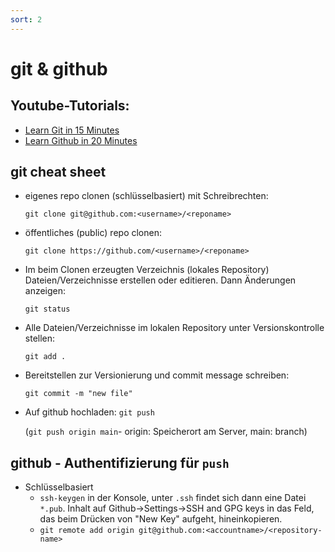 ```yaml
---
sort: 2
---
```


# git & github
## Youtube-Tutorials:
- [Learn Git in 15 Minutes](https://www.youtube.com/watch?v=USjZcfj8yxE)
- [Learn Github in 20 Minutes](https://www.youtube.com/watch?v=nhNq2kIvi9s)

## git cheat sheet
- eigenes repo clonen (schlüsselbasiert) mit Schreibrechten:

  `git clone git@github.com:<username>/<reponame>`
- öffentliches (public) repo clonen:

  `git clone https://github.com/<username>/<reponame>`

- Im beim Clonen erzeugten Verzeichnis (lokales Repository)  Dateien/Verzeichnisse erstellen oder editieren. Dann Änderungen anzeigen:

  `git status`

- Alle Dateien/Verzeichnisse im lokalen Repository unter Versionskontrolle stellen:

  `git add .`

- Bereitstellen zur Versionierung und commit message schreiben:

  `git commit -m "new file"`

- Auf github hochladen:
  `git push`
  
  (`git push origin main`- origin: Speicherort am Server, main: branch)

 ## github - Authentifizierung für `push`
 
- Schlüsselbasiert
  - `ssh-keygen` in der Konsole, unter `.ssh` findet sich dann eine Datei `*.pub`. Inhalt auf Github->Settings->SSH and GPG keys in das Feld, das beim Drücken von "New Key" aufgeht, hineinkopieren.
  - `git remote add origin git@github.com:<accountname>/<repository-name>`


